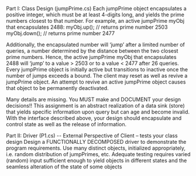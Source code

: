 Part I: Class Design (jumpPrime.cs)
Each jumpPrime object encapsulates a positive integer, which must be at least 4-digits long, and yields the prime numbers closest to that number. For example, an active jumpPrime myObj that encapsulates 2488:
myObj.up(); // returns prime number 2503
myObj.down(); // returns prime number 2477

Additionally, the encapsulated number will ‘jump’ after a limited number of queries, a number determined by the distance between the two closest prime numbers. Hence, the active jumpPrime myObj that encapsulates 2488 will ‘jump’ to a value > 2503 or to a value < 2477 after 26 queries. Every jumpPrime object is initially active but transitions to inactive once the number of jumps exceeds a bound. The client may reset as well as revive a jumpPrime object. An attempt to revive an active jumpPrime object causes that object to be permanently deactivated.

Many details are missing. You MUST make and DOCUMENT your design decisions!!
This assignment is an abstract realization of a data sink (store) that yields specific information upon query but can age and become invalid. With the interface described above, your design should encapsulate and control state as well as the release of information.

Part II: Driver (P1.cs) -- External Perspective of Client – tests your class design
Design a FUNCTIONALLY DECOMPOSED driver to demonstrate the program requirements.
Use many distinct objects, initialized appropriately, i.e. random distribution of jumpPrimes, etc.
Adequate testing requires varied (random) input sufficient enough to yield objects in different states and the seamless alteration of the state of some objects
